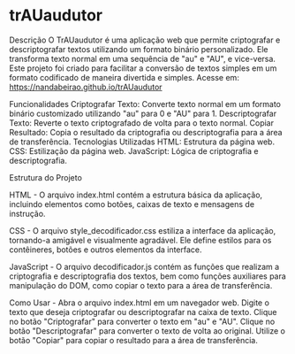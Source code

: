 # trAUaudutor

Descrição
O TrAUaudutor é uma aplicação web que permite criptografar e descriptografar textos utilizando um formato binário personalizado. Ele transforma texto normal em uma sequência de "au" e "AU", e vice-versa. Este projeto foi criado para facilitar a conversão de textos simples em um formato codificado de maneira divertida e simples. Acesse em: https://nandabeirao.github.io/trAUaudutor

Funcionalidades
Criptografar Texto: Converte texto normal em um formato binário customizado utilizando "au" para 0 e "AU" para 1.
Descriptografar Texto: Reverte o texto criptografado de volta para o texto normal.
Copiar Resultado: Copia o resultado da criptografia ou descriptografia para a área de transferência.
Tecnologias Utilizadas
HTML: Estrutura da página web.
CSS: Estilização da página web.
JavaScript: Lógica de criptografia e descriptografia.

Estrutura do Projeto

HTML -
O arquivo index.html contém a estrutura básica da aplicação, incluindo elementos como botões, caixas de texto e mensagens de instrução.

CSS - 
O arquivo style_decodificador.css estiliza a interface da aplicação, tornando-a amigável e visualmente agradável. Ele define estilos para os contêineres, botões e outros elementos da interface.

JavaScript - 
O arquivo decodificador.js contém as funções que realizam a criptografia e descriptografia dos textos, bem como funções auxiliares para manipulação do DOM, como copiar o texto para a área de transferência.

Como Usar - 
Abra o arquivo index.html em um navegador web.
Digite o texto que deseja criptografar ou descriptografar na caixa de texto.
Clique no botão "Criptografar" para converter o texto em "au" e "AU".
Clique no botão "Descriptografar" para converter o texto de volta ao original.
Utilize o botão "Copiar" para copiar o resultado para a área de transferência.
